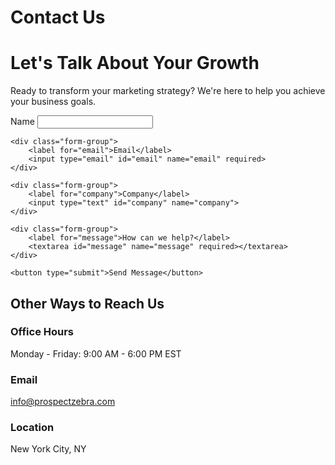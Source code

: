 # Contact Us

<div class="hero">
    <h1>Let's Talk About Your Growth</h1>
    <p>Ready to transform your marketing strategy? We're here to help you achieve your business goals.</p>
</div>

<form class="contact-form">
    <div class="form-group">
        <label for="name">Name</label>
        <input type="text" id="name" name="name" required>
    </div>
    
    <div class="form-group">
        <label for="email">Email</label>
        <input type="email" id="email" name="email" required>
    </div>
    
    <div class="form-group">
        <label for="company">Company</label>
        <input type="text" id="company" name="company">
    </div>
    
    <div class="form-group">
        <label for="message">How can we help?</label>
        <textarea id="message" name="message" required></textarea>
    </div>
    
    <button type="submit">Send Message</button>
</form>

## Other Ways to Reach Us

### Office Hours
Monday - Friday: 9:00 AM - 6:00 PM EST

### Email
info@prospectzebra.com

### Location
New York City, NY 
